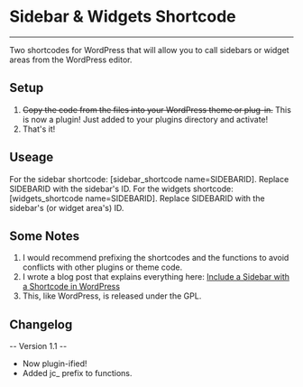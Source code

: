 # Sidebar & Widgets Shortcode
___________________________________

Two shortcodes for WordPress that will allow you to call sidebars or widget areas from the WordPress editor. 

## Setup

1. ~~Copy the code from the files into your WordPress theme or plug-in.~~ This is now a plugin! Just added to your plugins directory and activate! 
2. That's it! 

## Useage

For the sidebar shortcode: [sidebar_shortcode name=SIDEBARID]. Replace SIDEBARID with the sidebar's ID. 
For the widgets shortcode: [widgets_shortcode name=SIDEBARID]. Replace SIDEBARID with the sidebar's (or widget area's) ID. 

## Some Notes

1. I would recommend prefixing the shortcodes and the functions to avoid conflicts with other plugins or theme code.
2. I wrote a blog post that explains everything here: [Include a Sidebar with a Shortcode in WordPress](http://casabona.org/2014/03/include-sidebar-shortcode-wordpress/)
3. This, like WordPress, is released under the GPL. 

## Changelog

-- Version 1.1 --

* Now plugin-ified!
* Added jc_ prefix to functions. 
